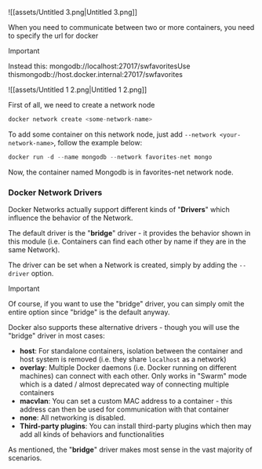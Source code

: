   

![[assets/Untitled 3.png|Untitled 3.png]]

When you need to communicate between two or more containers, you need to specify the url for docker

  

> [!important]  
> Instead this: mongodb://localhost:27017/swfavoritesUse thismongodb://host.docker.internal:27017/swfavorites  

  

![[assets/Untitled 1 2.png|Untitled 1 2.png]]

  

First of all, we need to create a network node

```JavaScript
docker network create <some-network-name>
```

  

To add some container on this network node, just add `--network <your-network-name>`, follow the example below:

```JavaScript
docker run -d --name mongodb --network favorites-net mongo
```

  

Now, the container named Mongodb is in favorites-net network node.

  

### **Docker Network Drivers**

Docker Networks actually support different kinds of "**Drivers**" which influence the behavior of the Network.

The default driver is the "**bridge**" driver - it provides the behavior shown in this module (i.e. Containers can find each other by name if they are in the same Network).

The driver can be set when a Network is created, simply by adding the `--driver` option.

  

> [!important]  
> Of course, if you want to use the "bridge" driver, you can simply omit the entire option since "bridge" is the default anyway.  

  

Docker also supports these alternative drivers - though you will use the "bridge" driver in most cases:

- **host**: For standalone containers, isolation between the container and host system is removed (i.e. they share `localhost` as a network)
- **overlay**: Multiple Docker daemons (i.e. Docker running on different machines) can connect with each other. Only works in "Swarm" mode which is a dated / almost deprecated way of connecting multiple containers
- **macvlan**: You can set a custom MAC address to a container - this address can then be used for communication with that container
- **none**: All networking is disabled.
- **Third-party plugins**: You can install third-party plugins which then may add all kinds of behaviors and functionalities

As mentioned, the "**bridge**" driver makes most sense in the vast majority of scenarios.